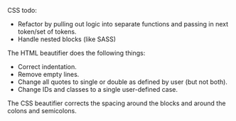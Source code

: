 CSS todo:
- Refactor by pulling out logic into separate functions and passing in next token/set of tokens.
- Handle nested blocks (like SASS)

The HTML beautifier does the following things:
- Correct indentation.
- Remove empty lines.
- Change all quotes to single or double as defined by user (but not both).
- Change IDs and classes to a single user-defined case.

The CSS beautifier corrects the spacing around the blocks and around the colons and semicolons.
